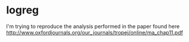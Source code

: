 logreg
======

I'm trying to reproduce the analysis performed in the paper found here 
http://www.oxfordjournals.org/our_journals/tropej/online/ma_chap11.pdf


